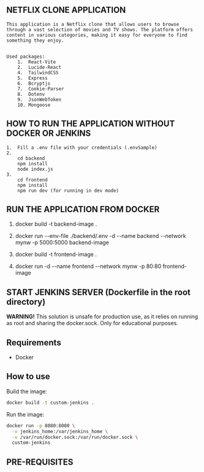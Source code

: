 ## NETFLIX CLONE APPLICATION

    This application is a Netflix clone that allows users to browse through a vast selection of movies and TV shows. The platform offers content in various categories, making it easy for everyone to find something they enjoy.


    Used packages:
        1.  React-Vite
        2.  Lucide-React
        4.  TailwindCSS
        5.  Express
        6.  Bcryptjs
        7.  Cookie-Parser
        8.  Dotenv
        9.  JsonWebToken
        10. Mongoose

      

## HOW TO RUN THE APPLICATION WITHOUT DOCKER OR JENKINS

    1.  Fill a .env file with your credentials (.envSample)
    2.  
        cd backend
        npm install
        node index.js
    3.
        cd frontend
        npm install
        npm run dev (for running in dev mode)


## RUN THE APPLICATION FROM DOCKER

 1. docker build -t backend-image .
 2. docker run --env-file ./backend/.env -d --name backend  --network mynw -p 5000:5000 backend-image

 3. docker build -t frontend-image .
 4. docker run -d --name frontend  --network mynw -p 80:80 frontend-image


## START JENKINS SERVER (Dockerfile in the root directory)
**WARNING!**
This solution is unsafe for production use, as it relies on running as root and sharing the docker.sock. Only for educational purposes.
## Requirements
- Docker
## How to use
Build the image:

```sh
docker build -t custom-jenkins .
```
Run the image:

```sh
docker run -p 8080:8080 \
  -v jenkins_home:/var/jenkins_home \
  -v /var/run/docker.sock:/var/run/docker.sock \
  custom-jenkins
```

## PRE-REQUISITES


